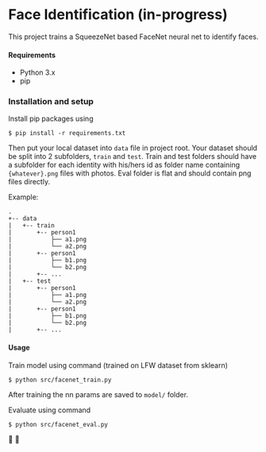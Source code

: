 # Face Identification (in-progress)

This project trains a SqueezeNet based FaceNet neural net to identify faces.

#### Requirements

- Python 3.x
- pip

### Installation and setup

Install pip packages using
```
$ pip install -r requirements.txt
```

Then put your local dataset into `data` file in project root. Your dataset should be split into 2 subfolders, `train` and `test`. Train and test folders should have a subfolder for each identity with his/hers id as folder name containing `{whatever}.png` files with photos. Eval folder is flat and should contain png files directly.

Example:
```
.
+-- data
|   +-- train
|       +-- person1
|           ├── a1.png
|           └── a2.png
|       +-- person1
|           ├── b1.png
|           └── b2.png
|       +-- ...
|   +-- test
|       +-- person1
|           ├── a1.png
|           └── a2.png
|       +-- person1
|           ├── b1.png
|           └── b2.png
|       +-- ...
```

#### Usage

Train model using command (trained on LFW dataset from sklearn)
```
$ python src/facenet_train.py
```

After training the nn params are saved to `model/` folder.

Evaluate using command

```
$ python src/facenet_eval.py
```

🎉 🎉
